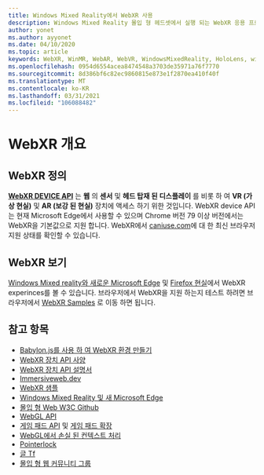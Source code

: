 ```yaml
---
title: Windows Mixed Reality에서 WebXR 사용
description: Windows Mixed Reality 몰입 형 헤드셋에서 실행 되는 WebXR 응용 프로그램을 사용 하 고 개발 하는 기본 사항을 알아봅니다.
author: yonet
ms.author: ayyonet
ms.date: 04/10/2020
ms.topic: article
keywords: WebXR, WinMR, WebAR, WebVR, WindowsMixedReality, HoloLens, windows mixed reality, 웹 vr, 웹 xr, 웹 mr, 웹 ar, 360, 360 비디오, 360 비디오, 360 photo, 360 사진, 360 콘텐츠, 몰입 형 웹, immersiveweb, IW
ms.openlocfilehash: 0954d6554acea8474548a3703de35971a76f7770
ms.sourcegitcommit: 8d386bf6c82ec9860815e873e1f2870ea410f40f
ms.translationtype: MT
ms.contentlocale: ko-KR
ms.lasthandoff: 03/31/2021
ms.locfileid: "106088482"
---
```

# <a name="webxr-overview"></a>WebXR 개요

## <a name="what-is-webxr"></a>WebXR 정의

[**WebXR DEVICE API**](https://www.w3.org/TR/webxr/) 는 **웹** 의 **센서** 및 **헤드 탑재 된 디스플레이** 를 비롯 하 여 **VR (가상 현실)** 및 **AR (보강 된 현실)** 장치에 액세스 하기 위한 것입니다. WebXR device API는 현재 Microsoft Edge에서 사용할 수 있으며 Chrome 버전 79 이상 버전에서는 WebXR을 기본값으로 지원 합니다. WebXR에서 [caniuse.com](https://caniuse.com/#search=webxr)에 대 한 최신 브라우저 지원 상태를 확인할 수 있습니다.

## <a name="viewing-webxr"></a>WebXR 보기

[Windows Mixed reality와 새로운 Microsoft Edge](/windows/mixed-reality/whats-new/new-microsoft-edge) 및 [Firefox 현실](https://mixedreality.mozilla.org/firefox-reality/)에서 WebXR experinces를 볼 수 있습니다.
브라우저에서 WebXR을 지원 하는지 테스트 하려면 브라우저에서 [WebXR Samples](https://immersive-web.github.io/webxr-samples/) 로 이동 하면 됩니다.

## <a name="see-also"></a>참고 항목

* [Babylon.js를 사용 하 여 WebXR 환경 만들기](/windows/mixed-reality/develop/javascript/tutorials/babylonjs-webxr-helloworld/introduction-01)
* [WebXR 장치 API 사양](https://immersive-web.github.io/webxr/)
* [WebXR 장치 API 설명서](https://developer.mozilla.org/en-US/docs/Web/API/WebXR_Device_API)
* [Immersiveweb.dev](https://immersiveweb.dev/)
* [WebXR 샘플](https://immersive-web.github.io/webxr-samples/)
* [Windows Mixed Reality 및 새 Microsoft Edge](/windows/mixed-reality/whats-new/new-microsoft-edge)
* [몰입 형 Web W3C Github](https://github.com/immersive-web)
* [WebGL API](/previous-versions/windows/internet-explorer/ie-developer/dev-guides/bg182648(v=vs.85))
* [게임 패드 API](https://msdn.microsoft.com/library/dn743630(v=vs.85).aspx) 및 [게임 패드 확장](https://w3c.github.io/gamepad/extensions.html)
* [WebGL에서 손실 된 컨텍스트 처리](https://www.khronos.org/webgl/wiki/HandlingContextLost)
* [Pointerlock](https://www.w3.org/TR/pointerlock/)
* [글 Tf](https://www.khronos.org/gltf)
* [몰입 형 웹 커뮤니티 그룹](https://www.w3.org/community/immersive-web/)
